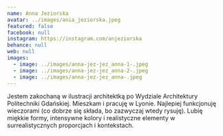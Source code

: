 ```yaml
---
name: Anna Jeziorska
avatar: ../images/ania_jeziorska.jpeg
featured: false
facebook: null
instagram: https://instagram.com/anjeziorska
behance: null
web: null
images:
  - image: ../images/anna-jez-jez_anna-1-.jpeg
  - image: ../images/anna-jez-jez_anna-2-.jpeg
  - image: ../images/anna-jez-jez_anna-.jpeg
---
```

Jestem zakochaną w ilustracji architektką po Wydziale Architektury Politechniki Gdańskiej. Mieszkam i pracuję w Lyonie. Najlepiej funkcjonuję wieczorami (co dobrze się składa, bo zazwyczaj wtedy rysuję). Lubię miękkie formy, intensywne kolory i realistyczne elementy w surrealistycznych proporcjach i kontekstach. 
